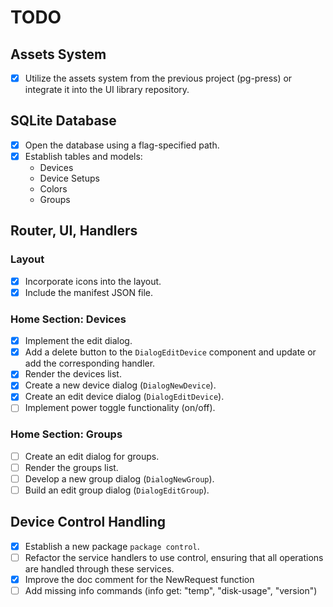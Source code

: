 # TODO

## Assets System

- [x] Utilize the assets system from the previous project (pg-press) or integrate it into the UI library repository.

## SQLite Database

- [x] Open the database using a flag-specified path.
- [x] Establish tables and models:
  - Devices
  - Device Setups
  - Colors
  - Groups

## Router, UI, Handlers

### Layout

- [x] Incorporate icons into the layout.
- [x] Include the manifest JSON file.

### Home Section: Devices

- [x] Implement the edit dialog.
- [x] Add a delete button to the `DialogEditDevice` component and update or add the corresponding handler.
- [x] Render the devices list.
- [x] Create a new device dialog (`DialogNewDevice`).
- [x] Create an edit device dialog (`DialogEditDevice`).
- [ ] Implement power toggle functionality (on/off).

### Home Section: Groups

- [ ] Create an edit dialog for groups.
- [ ] Render the groups list.
- [ ] Develop a new group dialog (`DialogNewGroup`).
- [ ] Build an edit group dialog (`DialogEditGroup`).

## Device Control Handling

- [x] Establish a new package `package control`.
- [ ] Refactor the service handlers to use control, ensuring that all operations are handled through these services.
- [x] Improve the doc comment for the NewRequest function
- [ ] Add missing info commands (info get: "temp", "disk-usage", "version")
